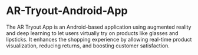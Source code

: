 # AR-Tryout-Android-App
The AR Tryout App is an Android-based application using augmented reality and deep learning to let users virtually try on products like glasses and lipsticks. It enhances the shopping experience by allowing real-time product visualization, reducing returns, and boosting customer satisfaction.
